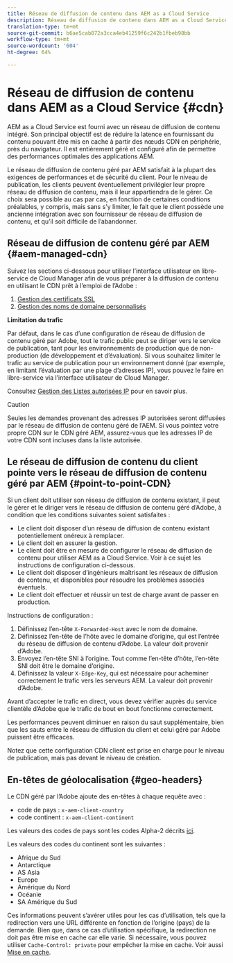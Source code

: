 ```yaml
---
title: Réseau de diffusion de contenu dans AEM as a Cloud Service
description: Réseau de diffusion de contenu dans AEM as a Cloud Service
translation-type: tm+mt
source-git-commit: b6ae5cab872a3cca4eb41259f6c242b1fbeb98bb
workflow-type: tm+mt
source-wordcount: '604'
ht-degree: 64%

---
```



# Réseau de diffusion de contenu dans AEM as a Cloud Service {#cdn}

AEM as a Cloud Service est fourni avec un réseau de diffusion de contenu intégré. Son principal objectif est de réduire la latence en fournissant du contenu pouvant être mis en cache à partir des nœuds CDN en périphérie, près du navigateur. Il est entièrement géré et configuré afin de permettre des performances optimales des applications AEM.

Le réseau de diffusion de contenu géré par AEM satisfait à la plupart des exigences de performances et de sécurité du client. Pour le niveau de publication, les clients peuvent éventuellement privilégier leur propre réseau de diffusion de contenu, mais il leur appartiendra de le gérer. Ce choix sera possible au cas par cas, en fonction de certaines conditions préalables, y compris, mais sans s’y limiter, le fait que le client possède une ancienne intégration avec son fournisseur de réseau de diffusion de contenu, et qu’il soit difficile de l’abandonner.

## Réseau de diffusion de contenu géré par AEM {#aem-managed-cdn}

Suivez les sections ci-dessous pour utiliser l’interface utilisateur en libre-service de Cloud Manager afin de vous préparer à la diffusion de contenu en utilisant le CDN prêt à l’emploi de l’Adobe :

1. [Gestion des certificats SSL](/help/implementing/cloud-manager/managing-ssl-certifications/introduction.md)
1. [Gestion des noms de domaine personnalisés](/help/implementing/cloud-manager/custom-domain-names/introduction.md)

**Limitation du trafic**

Par défaut, dans le cas d’une configuration de réseau de diffusion de contenu géré par Adobe, tout le trafic public peut se diriger vers le service de publication, tant pour les environnements de production que de non-production (de développement et d’évaluation). Si vous souhaitez limiter le trafic au service de publication pour un environnement donné (par exemple, en limitant l’évaluation par une plage d’adresses IP), vous pouvez le faire en libre-service via l’interface utilisateur de Cloud Manager.

Consultez [Gestion des Listes autorisées IP](/help/implementing/cloud-manager/ip-allow-lists/introduction.md) pour en savoir plus.

>[!CAUTION]
>
>Seules les demandes provenant des adresses IP autorisées seront diffusées par le réseau de diffusion de contenu géré de l’AEM. Si vous pointez votre propre CDN sur le CDN géré AEM, assurez-vous que les adresses IP de votre CDN sont incluses dans la liste autorisée.

## Le réseau de diffusion de contenu du client pointe vers le réseau de diffusion de contenu géré par AEM {#point-to-point-CDN}

Si un client doit utiliser son réseau de diffusion de contenu existant, il peut le gérer et le diriger vers le réseau de diffusion de contenu géré d’Adobe, à condition que les conditions suivantes soient satisfaites :

* Le client doit disposer d’un réseau de diffusion de contenu existant potentiellement onéreux à remplacer.
* Le client doit en assurer la gestion.
* Le client doit être en mesure de configurer le réseau de diffusion de contenu pour utiliser AEM as a Cloud Service. Voir à ce sujet les instructions de configuration ci-dessous.
* Le client doit disposer d’ingénieurs maîtrisant les réseaux de diffusion de contenu, et disponibles pour résoudre les problèmes associés éventuels.
* Le client doit effectuer et réussir un test de charge avant de passer en production.

Instructions de configuration :

1. Définissez l’en-tête `X-Forwarded-Host` avec le nom de domaine.
1. Définissez l’en-tête de l’hôte avec le domaine d’origine, qui est l’entrée du réseau de diffusion de contenu d’Adobe. La valeur doit provenir d’Adobe.
1. Envoyez l’en-tête SNI à l’origine. Tout comme l’en-tête d’hôte, l’en-tête SNI doit être le domaine d’origine.
1. Définissez la valeur `X-Edge-Key`, qui est nécessaire pour acheminer correctement le trafic vers les serveurs AEM. La valeur doit provenir d’Adobe.

Avant d’accepter le trafic en direct, vous devez vérifier auprès du service clientèle d’Adobe que le trafic de bout en bout fonctionne correctement.

Les performances peuvent diminuer en raison du saut supplémentaire, bien que les sauts entre le réseau de diffusion du client et celui géré par Adobe puissent être efficaces.

Notez que cette configuration CDN client est prise en charge pour le niveau de publication, mais pas devant le niveau de création.

## En-têtes de géolocalisation {#geo-headers}

Le CDN géré par l’Adobe ajoute des en-têtes à chaque requête avec :

* code de pays : `x-aem-client-country`
* code continent : `x-aem-client-continent`

Les valeurs des codes de pays sont les codes Alpha-2 décrits [ici](https://en.wikipedia.org/wiki/ISO_3166-1).

Les valeurs des codes du continent sont les suivantes :

* Afrique du Sud
* Antarctique
* AS Asia
* Europe
* Amérique du Nord
* Océanie
* SA Amérique du Sud

Ces informations peuvent s’avérer utiles pour les cas d’utilisation, tels que la redirection vers une URL différente en fonction de l’origine (pays) de la demande. Bien que, dans ce cas d’utilisation spécifique, la redirection ne doit pas être mise en cache car elle varie. Si nécessaire, vous pouvez utiliser `Cache-Control: private` pour empêcher la mise en cache. Voir aussi [Mise en cache](/help/implementing/dispatcher/caching.md#html-text).
